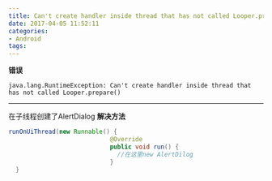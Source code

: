 ```yaml
---
title: Can't create handler inside thread that has not called Looper.prepare()
date: 2017-04-05 11:52:11
categories:
- Android
tags: 
---
```

**错误**
```
java.lang.RuntimeException: Can't create handler inside thread that has not called Looper.prepare()
```
****
在子线程创建了AlertDialog
**解决方法**
```java
runOnUiThread(new Runnable() {
                            @Override
                            public void run() {
                              //在这里new AlertDilog
                            }
  }
```